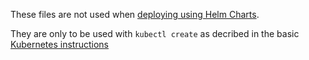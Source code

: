 These files are not used when [deploying using Helm Charts](../README_helm.md).

They are only to be used with `kubectl create` as decribed in the basic [Kubernetes instructions](../README_kubernetes.md#to-recreate)
